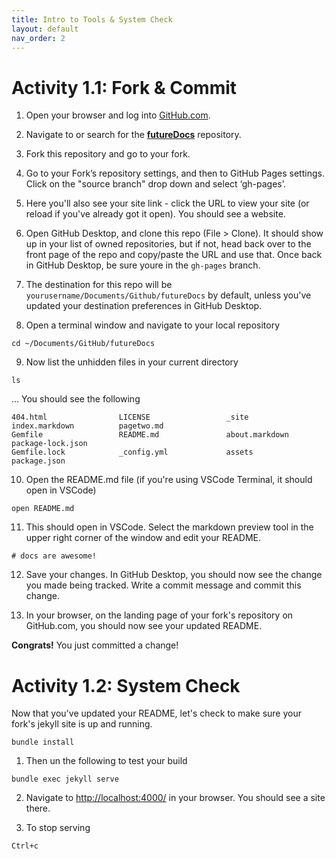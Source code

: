 ```yaml
---
title: Intro to Tools & System Check
layout: default
nav_order: 2
---
```


# Activity 1.1: Fork & Commit

1. Open your browser and log into [GitHub.com](https://github.com).

2. Navigate to or search for the **[futureDocs](https://github.com/ctodocs/futureDocs)** repository.

3. Fork this repository and go to your fork.

4. Go to your Fork’s repository settings, and then to GitHub Pages settings. Click on the "source branch" drop down and select ‘gh-pages’.

5. Here you'll also see your site link - click the URL to view your site (or reload if you've already got it open). You should see a website.

6. Open GitHub Desktop, and clone this repo (File > Clone). It should show up in your list of owned repositories, but if not, head back over to the front page of the repo and copy/paste the URL and use that. Once back in GitHub Desktop, be sure youre in the ```gh-pages``` branch.

7. The destination for this repo will be ```yourusername/Documents/Github/futureDocs``` by default, unless you've updated your destination preferences in GitHub Desktop.

8. Open a terminal window and navigate to your local repository
```
cd ~/Documents/GitHub/futureDocs
```

9. Now list the unhidden files in your current directory
```
ls
```
... You should see the following
```
404.html                LICENSE                 _site                   index.markdown          pagetwo.md
Gemfile                 README.md               about.markdown          package-lock.json
Gemfile.lock            _config.yml             assets                  package.json
```

10. Open the README.md file (if you're using VSCode Terminal, it should open in VSCode)
```
open README.md
```
11. This should open in VSCode. Select the markdown preview tool in the upper right corner of the window and edit your README.
```
# docs are awesome!
```

12. Save your changes. In GitHub Desktop, you should now see the change you made being tracked. Write a commit message and commit this change.

13. In your browser, on the landing page of your fork's repository on GitHub.com, you should now see your updated README.

**Congrats!** You just committed a change!

# Activity 1.2: System Check
Now that you've updated your README, let's check to make sure your fork's jekyll site is up and running.
```
bundle install
```
1. Then un the following to test your build
```
bundle exec jekyll serve
```

2. Navigate to [http://localhost:4000/](http://localhost:4000/) in your browser. You should see a site there.

3. To stop serving
```
Ctrl+c
``` 
